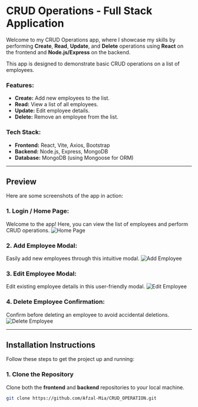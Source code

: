 # CRUD Operations - Full Stack Application

Welcome to my CRUD Operations app, where I showcase my skills by performing **Create**, **Read**, **Update**, and **Delete** operations using **React** on the frontend and **Node.js/Express** on the backend. 

This app is designed to demonstrate basic CRUD operations on a list of employees.

### **Features:**
- **Create:** Add new employees to the list.
- **Read:** View a list of all employees.
- **Update:** Edit employee details.
- **Delete:** Remove an employee from the list.

### **Tech Stack:**
- **Frontend:** React, Vite, Axios, Bootstrap
- **Backend:** Node.js, Express, MongoDB
- **Database:** MongoDB (using Mongoose for ORM)

---

## **Preview**

Here are some screenshots of the app in action:

### 1. **Login / Home Page:**
Welcome to the app! Here, you can view the list of employees and perform CRUD operations.
![Home Page](public/homepage-preview_1.png)

### 2. **Add Employee Modal:**
Easily add new employees through this intuitive modal.
![Add Employee](public/preview_2.png)

### 3. **Edit Employee Modal:**
Edit existing employee details in this user-friendly modal.
![Edit Employee](public/preview_3.png)

### 4. **Delete Employee Confirmation:**
Confirm before deleting an employee to avoid accidental deletions.
![Delete Employee](public/preview_4.png)

---

## **Installation Instructions**

Follow these steps to get the project up and running:

### **1. Clone the Repository**
Clone both the **frontend** and **backend** repositories to your local machine.

```bash
git clone https://github.com/Afzal-Mia/CRUD_OPERATION.git
